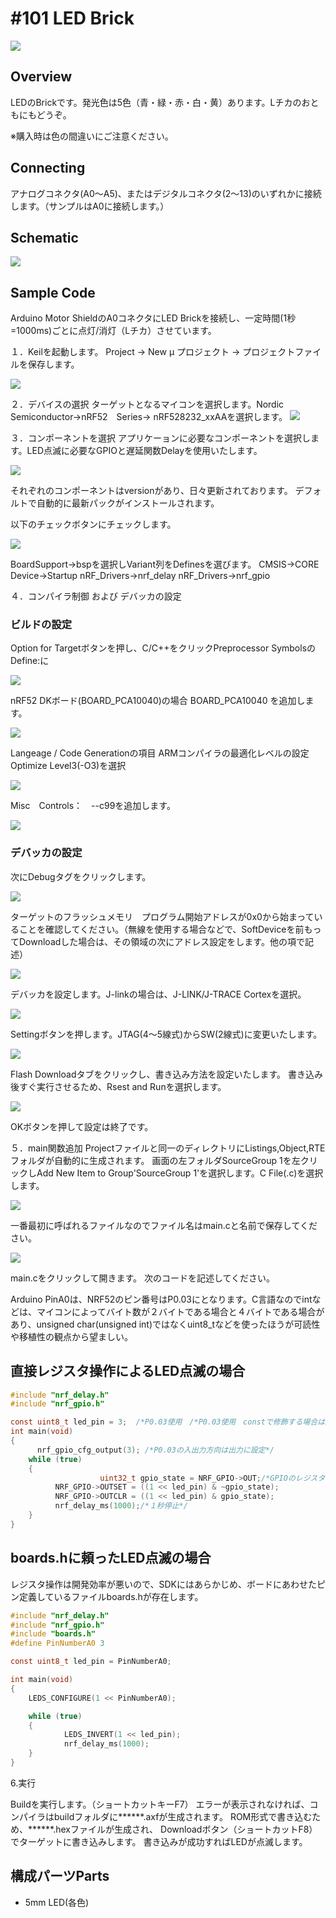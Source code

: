 # #101 LED Brick

![](/img/LED_101/101_led.jpg)
<!--COLORME-->

## Overview
LEDのBrickです。発光色は5色（青・緑・赤・白・黄）あります。Lチカのおともにもどうぞ。

※購入時は色の間違いにご注意ください。

## Connecting
アナログコネクタ(A0〜A5)、またはデジタルコネクタ(2〜13)のいずれかに接続します。（サンプルはA0に接続します。）

## Schematic
![](/img/led101_schmatic.png)

## Sample Code
Arduino Motor ShieldのA0コネクタにLED Brickを接続し、一定時間(1秒=1000ms)ごとに点灯/消灯（Lチカ）させています。

１．Keilを起動します。
Project → New μ プロジェクト → プロジェクトファイルを保存します。

![](/img/LED_101/_101_ProjectMake.png)

２．デバイスの選択
ターゲットとなるマイコンを選択します。Nordic Semiconductor→nRF52　Series→
nRF528232_xxAAを選択します。
![](/img/LED_101/Selection_Soc.png)


３．コンポーネントを選択
アプリケーョンに必要なコンポーネントを選択します。LED点滅に必要なGPIOと遅延関数Delayを使用いたします。

![](/img/LED_101/_101_ProjectMake.png)

それぞれのコンポーネントはversionがあり、日々更新されております。
デフォルトで自動的に最新パックがインストールされます。

以下のチェックボタンにチェックします。

![](/img/LED_101/Selection_Componet.jpg)

BoardSupport→bspを選択しVariant列をDefinesを選びます。
CMSIS→CORE
Device→Startup
nRF_Drivers→nrf_delay
nRF_Drivers→nrf_gpio

４．コンパイラ制御 および デバッカの設定
### ビルドの設定
Option for Targetボタンを押し、C/C++をクリックPreprocessor SymbolsのDefine:に

![](/img/LED_101/_101_ProjectMake.png)

nRF52 DKボード(BOARD_PCA10040)の場合
BOARD_PCA10040
を追加します。

![](/img/LED_101/OptionsTarget_C.png)

Langeage / Code Generationの項目
ARMコンパイラの最適化レベルの設定
Optimize Level3(-O3)を選択

![](/img/LED_101/_101_ProjectMake.png)

Misc　Controls：　--c99を追加します。

![](/img/LED_101/_101_ProjectMake.png)

### デバッカの設定

次にDebugタグをクリックします。

![](/img/LED_101/OptionsTarget_C.png)

ターゲットのフラッシュメモリ　プログラム開始アドレスが0x0から始まっていることを確認してください。（無線を使用する場合などで、SoftDeviceを前もってDownloadした場合は、その領域の次にアドレス設定をします。他の項で記述）

![](/img/LED_101/OptionsTarget.png)

デバッカを設定します。J-linkの場合は、J-LINK/J-TRACE Cortexを選択。

![](/img/LED_101/_101_ProjectMake.png)

Settingボタンを押します。JTAG(4～5線式)からSW(2線式)に変更いたします。

![](/img/LED_101/build_Settings.jpg)

Flash Downloadタブをクリックし、書き込み方法を設定いたします。
書き込み後すぐ実行させるため、Rsest and Runを選択します。

![](/img/LED_101/WriteSettings.jpg)

OKボタンを押して設定は終了です。


５．main関数追加
Projectファイルと同一のディレクトリにListings,Object,RTEフォルダが自動的に生成されます。
画面の左フォルダSourceGroup 1を左クリックしAdd New Item to Group'SourceGroup 1'を選択します。C File(.c)を選択します。

![](/img/LED_101/AddNewGroup.png)

一番最初に呼ばれるファイルなのでファイル名はmain.cと名前で保存してください。

![](/img/LED_101/SouceGroupSelection.png)

main.cをクリックして開きます。
次のコードを記述してください。


Arduino PinA0は、NRF52のピン番号はP0.03にとなります。C言語なのでintなどは、マイコンによってバイト数が２バイトである場合と４バイトである場合があり、unsigned char(unsigned int)ではなくuint8_tなどを使ったほうが可読性や移植性の観点から望ましい。

## 直接レジスタ操作によるLED点滅の場合
```c
#include "nrf_delay.h"
#include "nrf_gpio.h"

const uint8_t led_pin = 3;  /*P0.03使用　/*P0.03使用　constで修飾する場合は定数はROMに格納されRAM領域の節約になる*/
int main(void)
{
      nrf_gpio_cfg_output(3); /*P0.03の入出力方向は出力に設定*/
    while (true)
    {
					uint32_t gpio_state = NRF_GPIO->OUT;/*GPIOのレジスタを取得*/
          NRF_GPIO->OUTSET = ((1 << led_pin) & ~gpio_state);
          NRF_GPIO->OUTCLR = ((1 << led_pin) & gpio_state);
          nrf_delay_ms(1000);/*１秒停止*/
    }
}
```


## boards.hに頼ったLED点滅の場合

レジスタ操作は開発効率が悪いので、SDKにはあらかじめ、ボードにあわせたピン定義しているファイルboards.hが存在します。

```c
#include "nrf_delay.h"
#include "nrf_gpio.h"
#include "boards.h"
#define PinNumberA0 3

const uint8_t led_pin = PinNumberA0;

int main(void)
{
    LEDS_CONFIGURE(1 << PinNumberA0);

    while (true)
    {  
            LEDS_INVERT(1 << led_pin);
            nrf_delay_ms(1000);
    }
}

```


6.実行

Buildを実行します。（ショートカットキーF7）
エラーが表示されなければ、コンパイラはbuildフォルダに******.axfが生成されます。
ROM形式で書き込むため、******.hexファイルが生成され、
Downloadボタン（ショートカットF8）でターゲットに書き込みします。
書き込みが成功すればLEDが点滅します。



## 構成パーツParts
- 5mm LED(各色)
